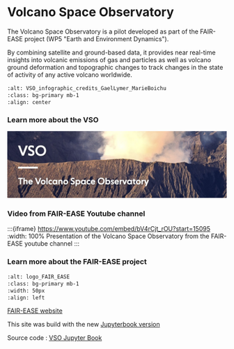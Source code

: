 # Volcano Space Observatory

<!-- 
```{image} content/logo_fair_ease_large.jpg
:alt: logo_FAIR_EASE
```
### FAIR-EASE project - WP5 "Earth and Environment Dynamics"
 -->



The Volcano Space Observatory is a pilot developed as part of the FAIR-EASE project (WP5 "Earth and Environment Dynamics"). 

By combining satellite and ground-based data, it provides near real-time insights into volcanic emissions of gas and particles as well as volcano ground deformation and topographic changes to track changes in the state of activity of any active volcano worldwide.


```{image} content/VSO_infographic_concept.jpg
:alt: VSO_infographic_credits_GaelLymer_MarieBoichu
:class: bg-primary mb-1
:align: center
```

### Learn more about the VSO

[<img src="content/capture_VSO_ICARE.jpg">](https://vso.icare.univ-lille.fr
)


### Video from FAIR-EASE Youtube channel

:::{iframe} https://www.youtube.com/embed/bV4rCjt_rOU?start=15095
:width: 100%
Presentation of the Volcano Space Observatory from the FAIR-EASE youtube channel
:::


### Learn more about the FAIR-EASE project

```{image} content/logo_fair_ease.jpg
:alt: logo_FAIR_EASE
:class: bg-primary mb-1
:width: 50px
:align: left
```
[FAIR-EASE website](https://fairease.eu)



This site was build with the new [Jupyterbook version](https://next.jupyterbook.org)

Source code : [VSO Jupyter Book](https://github.com/fair-ease/book-volcano-space-observatory)